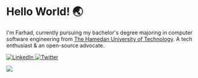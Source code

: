 # **Hello World! 🌏**

I'm Farhad, currently pursuing my bachelor's degree majoring in computer software engineering from [The Hamedan University of Technology](https://hut.ac.ir/). A tech enthusiast & an open-source advocate.

<div>
  <a href="https://www.linkedin.com/in/farhad-uneci/">
    <img alt="LinkedIn" src="https://img.shields.io/badge/linkedin%20-%230077B5.svg?&style=for-the-badge&logo=linkedin&logoColor=white"/>
  </a>

   <a href="https://twitter.com/Feriunn">
    <img alt="Twitter" src="https://img.shields.io/badge/twitter-00acee?style=for-the-badge&logo=twitter&logoColor=white" >
  </a>
</div>

![](https://komarev.com/ghpvc/?username=farhaduneci&color=gray)
